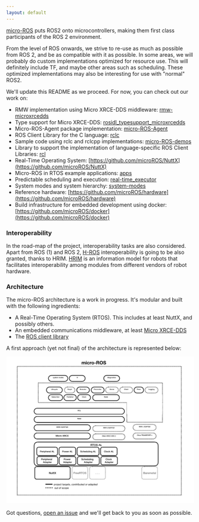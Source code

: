 ```yaml
---
layout: default
---
```


[micro-ROS](https://cordis.europa.eu/project/rcn/213167_en.html) puts ROS2 onto microcontrollers, making them first class participants of the ROS 2 environment.

From the level of ROS onwards, we strive to re-use as much as possible from ROS 2, and be as compatible with it as possible. In some areas, we will probably do custom implementations optimized for resource use. This will definitely include TF, and maybe other areas such as scheduling. These optimized implementations may also be interesting for use with "normal" ROS2.

We'll update this README as we proceed. For now, you can check out our work on:

 - RMW implementation using Micro XRCE-DDS middleware: [rmw-microxrcedds](https://github.com/microROS/rmw-microxrcedds)
 - Type support for Micro XRCE-DDS: [rosidl_typesupport_microxrcedds](https://github.com/microROS/rosidl_typesupport_microxrcedds)
 - Micro-ROS-Agent package implementation: [micro-ROS-Agent](https://github.com/microROS/micro-ROS-Agent)
 - ROS Client Library for the C language: [rclc](https://github.com/microROS/rclc)
 - Sample code using rclc and rclcpp implementations: [micro-ROS-demos](https://github.com/microROS/micro-ROS-demos)
 - Library to support the implementation of language-specific ROS Client Libraries: [rcl](https://github.com/microROS/rcl)
 - Real-Time Operating System: [https://github.com/microROS/NuttX](https://github.com/microROS/NuttX)
 - Micro-ROS in RTOS example applications: [apps](https://github.com/microROS/apps)
 - Predictable scheduling and execution:  [real-time_executor](real-time_executor/)
 - System modes and system hierarchy: [system-modes](system_modes/)
 - Reference hardware: [https://github.com/microROS/hardware](https://github.com/microROS/hardware)
 - Build infrastructure for embedded development using docker: [https://github.com/microROS/docker](https://github.com/microROS/docker)

### Interoperability

In the road-map of the project, interoperability tasks are also considered. Apart from ROS (1) and ROS 2, [H-ROS](https://acutronicrobotics.com/modularity/H-ROS/) interoperability is going to be also granted, thanks to HRIM.  [HRIM](https://acutronicrobotics.com/modularity/hrim/) is an information model for robots that facilitates interoperability among modules from different vendors of robot hardware.

### Architecture
The micro-ROS architecture is a work in progress. It's modular and built with the following ingredients:

 - A Real-Time Operating System (RTOS). This includes at least NuttX, and possibly others.
 - An embedded communications middleware, at least [Micro XRCE-DDS](https://github.com/eProsima/Micro-XRCE-DDS)
 - The [ROS client library](http://github.com/microROS/rcl)

A first approach (yet not final) of the architecture is represented below:

![](assets/img/micro-ROS_architecture.png)

Got questions, [open an issue](https://github.com/microROS/micro-ROS/issues/new) and we'll get back to you as soon as possible.
